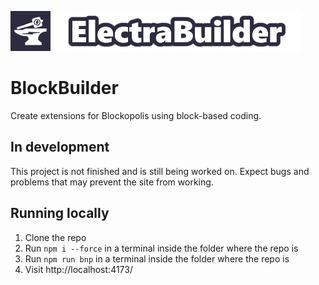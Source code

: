 <img src="./icon.png" width="64" height="64" /> <img src="./icon_title.png" height="64" />

# BlockBuilder
Create extensions for Blockopolis using block-based coding.

## In development
This project is not finished and is still being worked on. Expect bugs and problems that may prevent the site from working.

## Running locally

1. Clone the repo
2. Run `npm i --force` in a terminal inside the folder where the repo is
3. Run `npm run bnp` in a terminal inside the folder where the repo is
4. Visit http://localhost:4173/
